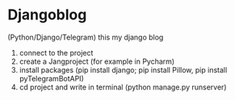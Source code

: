 # Djangoblog
(Python/Django/Telegram)
this my django blog

1) connect to the project
2) create a Jangproject (for example in Pycharm)
3) install packages (pip install django; pip install Pillow, pip install pyTelegramBotAPI)
4) cd project and write in terminal (python manage.py runserver)
